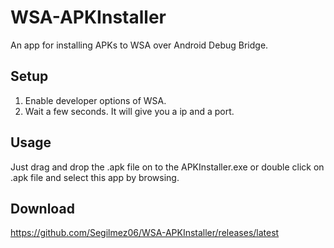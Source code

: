 # WSA-APKInstaller
An app for installing APKs to WSA over Android Debug Bridge.

## Setup
1) Enable developer options of WSA.
2) Wait a few seconds. It will give you a ip and a port.

## Usage
Just drag and drop the .apk file on to the APKInstaller.exe or double click on .apk file and select this app by browsing.

## Download
https://github.com/Segilmez06/WSA-APKInstaller/releases/latest
